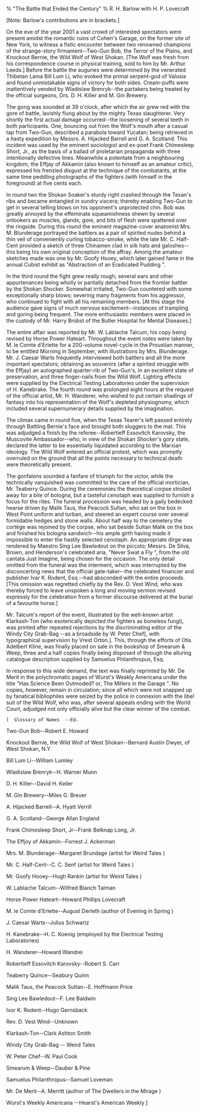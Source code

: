% "The Battle that Ended the Century" 
%  R. H. Barlow with H. P. Lovecraft

        

  

  [Note: Barlow's contributions are in brackets.]    

On the eve of the year 2001 a vast crowd of interested spectators were present amidst the romantic
ruins of Cohen's Garage, on the former site of New York, to witness a fistic encounter between
two renowned champions of the strange-story firmament--Two-Gun Bob, the Terror of the Plains,
and Knockout Bernie, the Wild Wolf of West Shokan. [The Wolf was fresh from his correspondence
course in physical training, sold to him by Mr. Arthur Leeds.] Before the battle the auguries were
determined by the venerated Thibetan Lama Bill Lum Li, who evoked the primal serpent-god of Valusia
and found unmistakable signs of victory for both sides. Cream-puffs were inattentively vended by
Wladislaw Brenryk--the partakers being treated by the official surgeons, Drs. D. H. Killer and
M. Gin Brewery.  

  The gong was sounded at 39 o'clock, after which the air grew red with the
gore of battle, lavishly flung about by the mighty Texas slaughterer. Very shortly the first actual
damage occurred--the loosening of several teeth in both participants. One, bouncing out from
the Wolf's mouth after a casual tap from Two-Gun, described a parabola toward Yucatan; being
retrieved in a hasty expedition by Messrs. A. Hijacked Barrell and G. A. Scotland. This incident
was used by the eminent sociologist and ex-poet Frank Chimesleep Short, Jr., as the basis of a
ballad of proletarian propaganda with three intentionally defective lines. Meanwhile a potentate
from a neighbouring kingdom, the Effjay of Akkamin (also known to himself as an amateur critic),
expressed his frenzied disgust at the technique of the combatants, at the same time peddling
photographs of the fighters (with himself in the foreground) at five cents each.  

  In round two the Shokan Soaker's sturdy right crashed through the
Texan's ribs and became entangled in sundry viscera; thereby enabling Two-Gun to get in
several telling blows on his opponent's unprotected chin. Bob was greatly annoyed by the
effeminate squeamishness shewn by several onlookers as muscles, glands, gore, and bits of flesh
were spattered over the ringside. During this round the eminent magazine-cover anatomist Mrs. M.
Blunderage portrayed the battlers as a pair of spirited nudes behind a thin veil of conveniently
curling tobacco-smoke, while the late Mr. C. Half-Cent provided a sketch of three Chinamen clad in
silk hats and galoshes--this being his own original conception of the affray. Among the amateur
sketches made was one by Mr. Goofy Hooey, which later gained fame in the annual Cubist exhibit as
 "Abstraction of an Eradicated Pudding ".  

  In the third round the fight grew really rough; several ears and other
appurtenances being wholly or partially detached from the frontier battler by the Shokan Shocker.
Somewhat irritated, Two-Gun countered with some exceptionally sharp blows; severing many fragments
from his aggressor, who continued to fight with all his remaining members. [At this stage the
audience gave signs of much nervous excitement--instances of trampling and goring being
frequent. The more enthusiastic members were placed in the custody of Mr. Harry Brobst of the
Butler Hospital for Mental Diseases.]  

  The entire affair was reported by Mr. W. Lablache Talcum, his copy being revised
by Horse Power Hateart. Throughout the event notes were taken by M. le Comte d'Erlette for a
200-volume novel-cycle in the Proustian manner, to be entitled   Morning in September,   with
illustrations by Mrs. Blunderage. Mr. J. Caesar Warts frequently interviewed both battlers and all
the more important spectators; obtaining as souvenirs (after a spirited struggle with the Effjay)
an autographed quarter-rib of Two-Gun's, in an excellent state of preservation, and three
finger-nails from the Wild Wolf. Lighting effects were supplied by the Electrical Testing
Laboratories under the supervision of H. Kanebrake. The fourth round was prolonged eight hours at
the request of the official artist, Mr. H. Wanderer, who wished to put certain shadings of fantasy
into his representation of the Wolf's depleted physiognomy, which included several
supernumerary details supplied by the imagination.  

  The climax came in round five, when the Texas Tearer's left passed entirely
through Battling Bernie's face and brought both sluggers to the mat. This was adjudged a
finish by the referee--Robertieff Essovitch Karovsky, the Muscovite Ambassador--who, in
view of the Shokan Shocker's gory state, declared the latter to be essentially liquidated
according to the Marxian ideology. The Wild Wolf entered an official protest, which was promptly
overruled on the ground that all the points necessary to technical death were theoretically
present.  

  The gonfalons sounded a fanfare of triumph for the victor, while the technically
vanquished was committed to the care of the official mortician, Mr. Teaberry Quince. During the
ceremonies the theoretical corpse strolled away for a bite of bologna, but a tasteful cenotaph was
supplied to furnish a focus for the rites. The funeral procession was headed by a gaily bedecked
hearse driven by Malik Taus, the Peacock Sultan, who sat on the box in West Point uniform and
turban, and steered an expert course over several formidable hedges and stone walls. About half way
to the cemetery the cort&egrave;ge was rejoined by the corpse, who sat beside Sultan Malik on the box and
finished his bologna sandwich--his ample girth having made it impossible to enter the hastily
selected cenotaph. An appropriate dirge was rendered by Maestro Sing Lee Bawledout on the piccolo;
Messrs. De Silva, Brown, and Henderson's celebrated aria,  "Never Swat a Fly ", from
the old cantata   Just Imagine,   being chosen for the occasion. The only detail omitted from
the funeral was the interment, which was interrupted by the disconcerting news that the official
gate-taker--the celebrated financier and publisher Ivar K. Rodent, Esq.--had absconded with
the entire proceeds. [This omission was regretted chiefly by the Rev. D. Vest Wind, who was thereby
forced to leave unspoken a long and moving sermon revised expressly for the celebration from a
former discourse delivered at the burial of a favourite horse.]  

  Mr. Talcum's report of the event, illustrated by the well-known artist
Klarkash-Ton (who esoterically depicted the fighters as boneless fungi), was printed after repeated
rejections by the discriminating editor of the   Windy City Grab-Bag  --as a broadside by W.
Peter Chef[, with typographical supervision by Vrest Orton.]. This, through the efforts of Otis
Adelbert Kline, was finally placed on sale in the bookshop of Smearum & Weep, three and a half
copies finally being disposed of through the alluring catalogue description supplied by Samuelus
Philanthropus, Esq.  

  In response to this wide demand, the text was finally reprinted by Mr. De Merit in
the polychromatic pages of Wurst's   Weakly Americana   under the title  "Has Science
Been Outmoded? or, The Millers in the Garage ". No copies, however, remain in circulation;
since all which were not snapped up by fanatical bibliophiles were seized by the police in
connexion with the libel suit of the Wild Wolf, who was, after several appeals ending with the
World Court, adjudged not only officially alive but the clear winner of the combat.  

    [  Glossary of Names  --Ed.    

Two-Gun Bob--Robert E. Howard  

Knockout Bernie, the Wild Wolf of West Shokan--Bernard Austin Dwyer, of West Shokan, N.Y.  

Bill Lum Li--William Lumley  

Wladislaw Brenryk--H. Warner Munn  

D. H. Killer--David H. Keller  

M. Gin Brewery--Miles G. Breuer  

A. Hijacked Barrell--A. Hyatt Verrill  

G. A. Scotland--George Allan England  

Frank Chimesleep Short, Jr--Frank Belknap Long, Jr.  

The Effjoy of Akkamin--Forrest J. Ackerman  

Mrs. M. Blunderage--Margaret Brundage (artist for   Weird Tales  )  

Mr. C. Half-Cent--C. C. Senf (artist   for Weird Tales  )  

Mr. Goofy Hooey--Hugh Rankin (artist for   Weird Tales  )  

W. Lablache Talcum--Wilfred Blanch Talman  

Horse Power Hateart--Howard Phillips Lovecraft  

M. le Comte d'Erlette--August Derleth (author of   Evening in Spring  )  

J. Caesar Warts--Julius Schwartz  

H. Kanebrake--H. C. Koenig (employed by the Electrical Testing Laboratories)  

H. Wanderer--Howard Wandrei  

Robertieff Essovitch Karovsky--Robert S. Carr  

Teaberry Quince--Seabury Quinn  

Malik Taus, the Peacock Sultan--E. Hoffmann Price  

Sing Lee Bawledout--F. Lee Baldwin  

Ivor K. Rodent--Hugo Gernsback  

Rev. D. Vest Wind--Unknown  

Klarkash-Ton--Clark Ashton Smith  

  Windy City Grab-Bag  --  Weird Tales    

W. Peter Chef--W. Paul Cook  

Smearum & Weep--Dauber & Pine  

Samuelus Philanthropus--Samuel Loveman  

Mr. De Merit--A. Merritt (author of   The Dwellers in the Mirage  )  

Wurst's   Weekly Americana  --Hearst's   American Weekly  ]  
